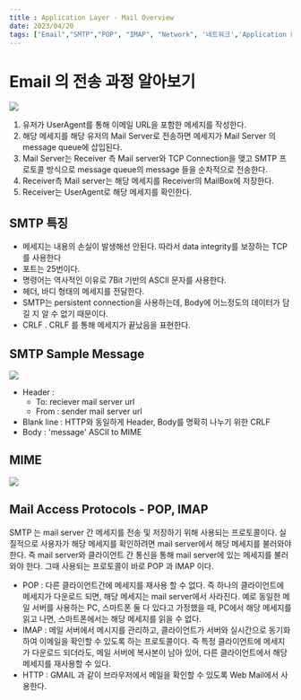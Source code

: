 ```yaml
---
title : Application Layer - Mail Overview
date: 2023/04/20
tags: ["Email","SMTP","POP", "IMAP", "Network", '네트워크','Application Layer']
---
```


# Email 의 전송 과정 알아보기
![](https://i.imgur.com/Jj5ZcGZ.png)

1. 유저가 UserAgent를 통해 이메일 URL을 포함한 메세지를 작성한다.
2. 해당 메세지를 해당 유저의 Mail Server로 전송하면 메세지가 Mail Server 의 message queue에 삽입된다.
3. Mail Server는 Receiver 측 Mail server와 TCP Connection을 맺고 SMTP 프로토콜 방식으로 message queue의 message 들을 순차적으로 전송한다.
4. Receiver측 Mail server는 해당 메세지를 Receiver의 MailBox에 저장한다.
5. Receiver는 UserAgent로 해당 메세지를 확인한다.


## SMTP 특징

- 메세지는 내용의 손실이 발생해선 안된다. 따라서 data integrity를 보장하는 TCP 를 사용한다
- 포트는 25번이다.
- 명령어는 역사적인 이유로 7Bit 기반의 ASCII 문자를 사용한다.
- 헤더, 바디 형태의 메세지를 전달한다.
- SMTP는 persistent connection을 사용하는데, Body에 어느정도의 데이터가 담길 지 알 수 없기 때문이다.
- CRLF . CRLF 를 통해 메세지가 끝났음을 표현한다.

## SMTP Sample Message
![](https://i.imgur.com/86SJwJ6.png)

- Header :
	- To: reciever mail server url
	- From : sender mail server url
- Blank line : HTTP와 동일하게 Header, Body를 명확히 나누기 위한 CRLF
- Body : 'message' ASCII to MIME

## MIME
![](https://i.imgur.com/pUsnCBP.png)

## Mail Access Protocols - POP, IMAP

SMTP 는 mail server 간 메세지를 전송 및 저장하기 위해 사용되는 프로토콜이다. 실질적으로 사용자가 해당 메세지를 확인하려면 mail server에서 해당 메세지를 불러와야 한다. 즉 mail server와 클라이언트 간 통신을 통해 mail server에 있는 메세지를 불러와야 한다. 그때 사용되는 프로토콜이 바로 POP 과 IMAP 이다.


- POP : 다른 클라이언트간에 메세지를 재사용 할 수 없다. 즉 하나의 클라이언트에 메세지가 다운로드 되면, 해당 메세지는 mail server에서 사라진다. 예로 동일한 메일 서버를 사용하는 PC, 스마트폰 둘 다 있다고 가정했을 때, PC에서 해당 메세지를 읽고 나면, 스마트폰에서는 해당 메세지를 읽을 수 없다.
- IMAP : 메일 서버에서 메시지를 관리하고, 클라이언트가 서버와 실시간으로 동기화하여 이메일을 확인할 수 있도록 하는 프로토콜이다. 즉 특정 클라이언트에 메세지가 다운로드 되더라도, 메일 서버에 복사본이 남아 있어, 다른 클라이언트에서 해당 메세지를 재사용할 수 있다.
- HTTP : GMAIL 과 같이 브라우저에서 메일을 확인할 수 있도록 Web Mail에서 사용한다.